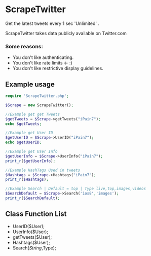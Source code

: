 # ScrapeTwitter
Get the latest tweets every 1 sec 'Unlimited' .

ScrapeTwitter takes data publicly available on Twitter.com

### Some reasons:
  - You don't like authenticating.
  - You don't like rate limits <- :)
  - You don't like restrictive display guidelines.

## Example usage
```php
require 'ScrapeTwitter.php';

$Scrape = new ScrapeTwitter();

//Example get get Tweets
$getTweets = $Scrape->getTweets("iPain7");
echo $getTweets;

//Example get User ID
$getUserID = $Scrape->UserID("iPain7");
echo $getUserID;

//Example get User Info
$getUserInfo = $Scrape->UserInfo("iPain7");
print_r($getUserInfo);

//Example HashTags Used in tweets
$Hashtags = $Scrape->Hashtags("iPain7");
print_r($Hashtags);

//Example Search | Default = top | Type live,top,images,videos
$SearchDefault = $Scrape->Search('ios8','images');
print_r($SearchDefault);
```

## Class Function List

* UserID($User);
* UserInfo($User);
* getTweets($User);
* Hashtags($User);
* Search($String,$Type);

